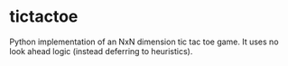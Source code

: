 tictactoe
=========

Python implementation of an NxN dimension tic tac toe game.  It uses no look ahead logic (instead deferring to heuristics).
